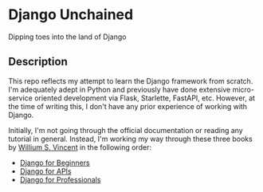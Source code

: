 # Django Unchained

Dipping toes into the land of Django

## Description

This repo reflects my attempt to learn the Django framework from scratch. I'm adequately adept in Python and previously have done extensive micro-service oriented development via Flask, Starlette, FastAPI, etc. However, at the time of writing this, I don't have any prior experience of working with Django.

Initially, I'm not going through the official documentation or reading any tutorial in general. Instead, I'm working my way through these three books by [Willium S. Vincent](https://www.amazon.com/William-S-Vincent/e/B07B38Y8SG/ref=dp_byline_cont_book_1) in the following order:

* [Django for Beginners](https://www.amazon.com/Django-Beginners-Build-websites-Python/dp/1983172669)
* [Django for APIs](https://www.amazon.com/Django-APIs-Build-web-Python/dp/1093633948)
* [Django for Professionals](https://www.amazon.com/Django-Professionals-Production-websites-Python/dp/1081582162)
